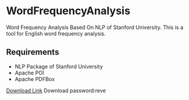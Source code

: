 # WordFrequencyAnalysis
Word Frequency Analysis Based On NLP of Stanford University. 
This is a tool for English word frequency analysis. 
## Requirements
- NLP Package of Stanford University
- Apache POI
- Apache PDFBox

[Download Link](http://pan.baidu.com/s/1hrFgdTy) Download password:reve


